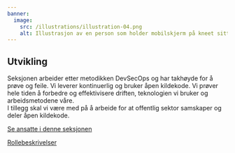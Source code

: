 ```yaml
---
banner:
  image:
    src: /illustrations/illustration-04.png
    alt: Illustrasjon av en person som holder mobilskjerm på kneet sitt
---
```


## Utvikling

Seksjonen arbeider etter metodikken DevSecOps og har takhøyde for å prøve og feile. Vi leverer kontinuerlig og bruker åpen kildekode. Vi prøver hele tiden å forbedre og effektivisere driften, teknologien vi bruker og arbeidsmetodene våre.  
I tillegg skal vi være med på å arbeide for at offentlig sektor samskaper og deler åpen kildekode.

[Se ansatte i denne seksjonen](https://digdir.sharepoint.com/SitePages/Brukeropple.aspx)

[Rollebeskrivelser](https://digdir.sharepoint.com/:f:/r/sites/DigdirDGT/Delte%20dokumenter/Rollebeskrivelser,%20nye,%20Arbeidsomr%C3%A5de/Rollebeskrivelser%20BOD?csf=1&web=1&e=1ITt9x)
